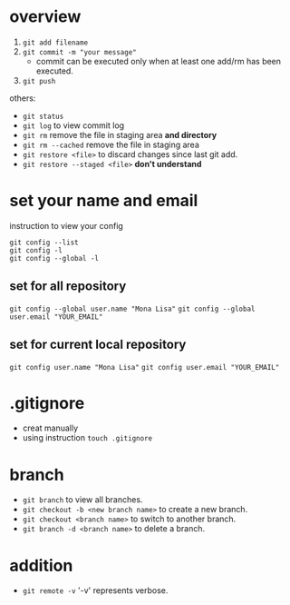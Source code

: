 # overview
1. `git add filename`
2. `git commit -m "your message"`
    - commit can be executed only when at least one add/rm has been executed. 
3. `git push`

others:

- `git status`
- `git log` to view commit log
- `git rm` remove the file in staging area **and directory**
- `git rm --cached` remove the file in staging area
- `git restore <file>` to discard changes since last git add.
- `git restore --staged <file>` **don't understand**


# set your name and email

instruction to view your config

```shell
git config --list
git config -l
git config --global -l
```

## set for all repository

`git config --global user.name "Mona Lisa"`
`git config --global user.email "YOUR_EMAIL"`

## set for current local repository

`git config user.name "Mona Lisa"`
`git config user.email "YOUR_EMAIL"`

# .gitignore
- creat manually
- using instruction `touch .gitignore`

# branch
- `git branch` to view all branches.
- `git checkout -b <new branch name>` to create a new branch.
- `git checkout <branch name>` to switch to another branch.
- `git branch -d <branch name>` to delete a branch.

# addition
- `git remote -v` '-v' represents verbose.
